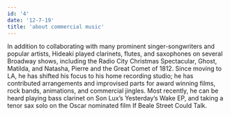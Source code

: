 ```yaml
---
id: '4'
date: '12-7-19'
title: 'about commercial music'
---
```

In addition to collaborating with many prominent singer-songwriters and popular artists, Hideaki played clarinets, flutes, and saxophones on several Broadway shows, including the Radio City Christmas Spectacular, Ghost, Matilda, and Natasha, Pierre and the Great Comet of 1812. Since moving to LA, he has shifted his focus to his home recording studio; he has contributed arrangements and improvised parts for award winning films, rock bands, animations, and commercial jingles. Most recently, he can be heard playing bass clarinet on Son Lux’s Yesterday’s Wake EP, and taking a tenor sax solo on the Oscar nominated film If Beale Street Could Talk.